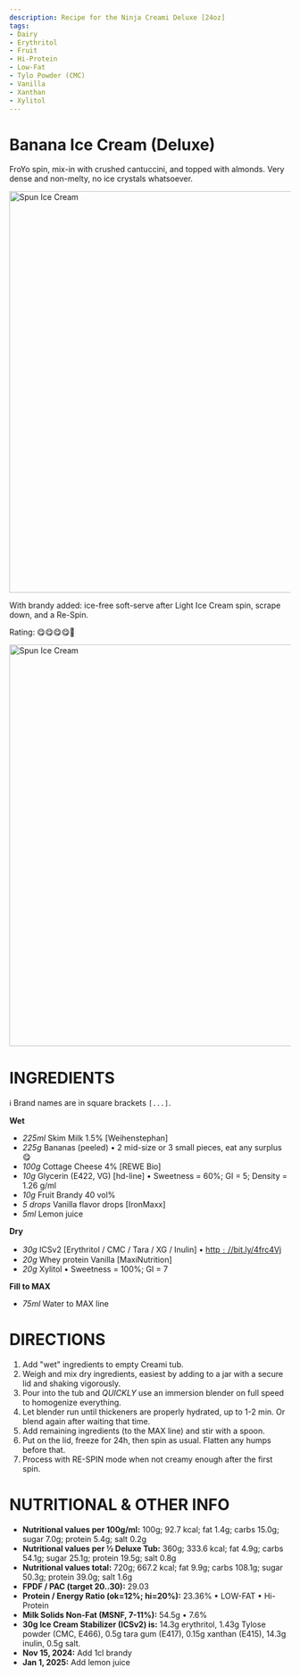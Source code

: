 ```yaml
---
description: Recipe for the Ninja Creami Deluxe [24oz]
tags:
- Dairy
- Erythritol
- Fruit
- Hi-Protein
- Low-Fat
- Tylo Powder (CMC)
- Vanilla
- Xanthan
- Xylitol
---
```

# Banana Ice Cream (Deluxe)

FroYo spin, mix-in with crushed cantuccini, and topped with almonds.
Very dense and non-melty, no ice crystals whatsoever.

<img width=720 alt="Spun Ice Cream" src="https://github.com/jhermann/ice-creamery/blob/main/recipes/Banana%20Ice%20Cream%20(Deluxe)/banana_almond_2024-10-30_1.jpg?raw=true" />

With brandy added: ice-free soft-serve after Light Ice Cream spin, scrape down, and a Re-Spin.

Rating: 😋😋😋😋🍦

<img width=720 alt="Spun Ice Cream" src="https://github.com/jhermann/ice-creamery/blob/main/recipes/Banana%20Ice%20Cream%20(Deluxe)/banana_2024-12-05.jpg?raw=true" />

# INGREDIENTS

ℹ️ Brand names are in square brackets `[...]`.

**Wet**

  - _225ml_ Skim Milk 1.5% [Weihenstephan]
  - _225g_ Bananas (peeled) • 2 mid-size or 3 small pieces, eat any surplus 😋
  - _100g_ Cottage Cheese 4% [REWE Bio]
  - _10g_ Glycerin (E422, VG) [hd-line] • Sweetness = 60%; GI = 5; Density = 1.26 g/ml
  - _10g_ Fruit Brandy 40 vol%
  - _5 drops_ Vanilla flavor drops [IronMaxx]
  - _5ml_ Lemon juice

**Dry**

  - _30g_ ICSv2 [Erythritol / CMC / Tara / XG / Inulin] • [http﹕//bit.ly/4frc4Vj](https://github.com/jhermann/ice-creamery/tree/main/recipes/Ice%20Cream%20Stabilizer%20%28ICS%29)
  - _20g_ Whey protein Vanilla [MaxiNutrition]
  - _20g_ Xylitol • Sweetness = 100%; GI = 7

**Fill to MAX**

  - _75ml_ Water to MAX line

# DIRECTIONS

 1. Add "wet" ingredients to empty Creami tub.
 1. Weigh and mix dry ingredients, easiest by adding to a jar with a secure lid and shaking vigorously.
 1. Pour into the tub and *QUICKLY* use an immersion blender on full speed to homogenize everything.
 1. Let blender run until thickeners are properly hydrated, up to 1-2 min. Or blend again after waiting that time.
 1. Add remaining ingredients (to the MAX line) and stir with a spoon.
 1. Put on the lid, freeze for 24h, then spin as usual. Flatten any humps before that.
 1. Process with RE-SPIN mode when not creamy enough after the first spin.

# NUTRITIONAL & OTHER INFO
- **Nutritional values per 100g/ml:** 100g; 92.7 kcal; fat 1.4g; carbs 15.0g; sugar 7.0g; protein 5.4g; salt 0.2g
- **Nutritional values per ½ Deluxe Tub:** 360g; 333.6 kcal; fat 4.9g; carbs 54.1g; sugar 25.1g; protein 19.5g; salt 0.8g
- **Nutritional values total:** 720g; 667.2 kcal; fat 9.9g; carbs 108.1g; sugar 50.3g; protein 39.0g; salt 1.6g
- **FPDF / PAC (target 20..30):** 29.03
- **Protein / Energy Ratio (ok=12%; hi=20%):** 23.36% • LOW-FAT • Hi-Protein
- **Milk Solids Non-Fat (MSNF, 7-11%):** 54.5g • 7.6%
- **30g Ice Cream Stabilizer (ICSv2) is:** 14.3g erythritol, 1.43g Tylose powder (CMC, E466), 
0.5g tara gum (E417), 0.15g xanthan (E415),
14.3g inulin, 0.5g salt.
- **Nov 15, 2024:** Add 1cl brandy
- **Jan 1, 2025:** Add lemon juice
